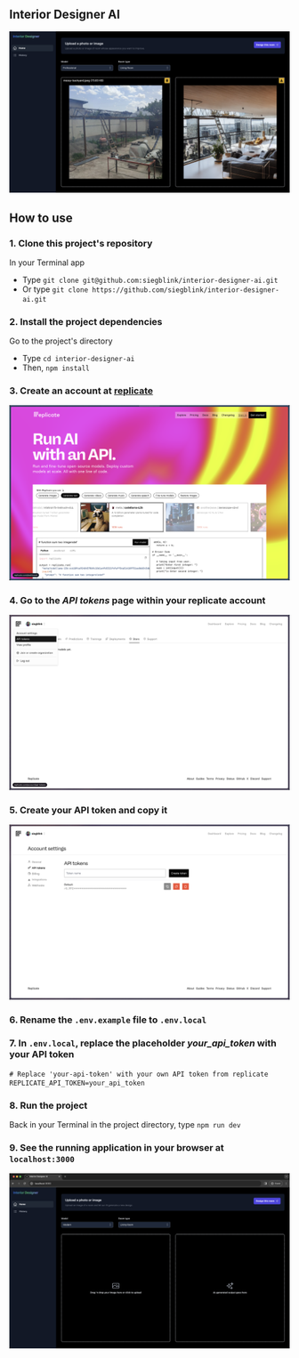 ## Interior Designer AI

![Interior design image](public/app-screenshot.png)

## How to use

### 1. Clone this project's repository

In your Terminal app

- Type `git clone git@github.com:siegblink/interior-designer-ai.git`
- Or type `git clone https://github.com/siegblink/interior-designer-ai.git`

### 2. Install the project dependencies

Go to the project's directory

- Type `cd interior-designer-ai`
- Then, `npm install`

### 3. Create an account at [replicate](https://replicate.com/)

![create-account-in-replicate](public/create-account-in-replicate.png)

### 4. Go to the _API tokens_ page within your replicate account

![go-to-api-tokens](public/go-to-api-tokens.png)

### 5. Create your API token and copy it

![create-api-token](public/create-api-token.png)

### 6. Rename the `.env.example` file to `.env.local`

### 7. In `.env.local`, replace the placeholder _your_api_token_ with your API token

```
# Replace 'your-api-token' with your own API token from replicate
REPLICATE_API_TOKEN=your_api_token
```

### 8. Run the project

Back in your Terminal in the project directory, type `npm run dev`

### 9. See the running application in your browser at `localhost:3000`

![see-running-app](public/see-running-app.png)
